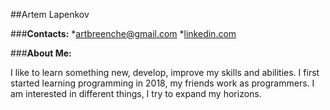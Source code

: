 ##Artem Lapenkov

###**Contacts:**
*artbreenche@gmail.com
*[linkedin.com](www.linkedin.com/in/artem-lapenkov)

###**About Me:**
<p align="left">I like to learn something new, develop, improve my skills and abilities. I first started learning programming in 2018, my friends work as programmers. I am interested in different things, I try to expand my horizons.
</p>
